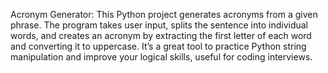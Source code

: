 Acronym Generator:
This Python project generates acronyms from a given phrase. The program takes user input, splits the sentence into individual words, and creates an acronym by extracting the first letter of each word and converting it to uppercase. It’s a great tool to practice Python string manipulation and improve your logical skills, useful for coding interviews.
